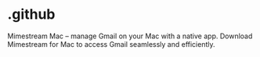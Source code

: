 # .github
Mimestream Mac – manage Gmail on your Mac with a native app. Download Mimestream for Mac to access Gmail seamlessly and efficiently.  
